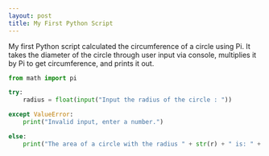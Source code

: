 ```yaml
---
layout: post
title: My First Python Script
---
```


My first Python script calculated the circumference of a circle using Pi. It takes the diameter of the circle through user input via console, multiplies it by Pi to get circumference, and prints it out.
```python
from math import pi

try:
    radius = float(input("Input the radius of the circle : "))

except ValueError:
    print("Invalid input, enter a number.")

else:
    print("The area of a circle with the radius " + str(r) + " is: " + str(pi * r**2))
```